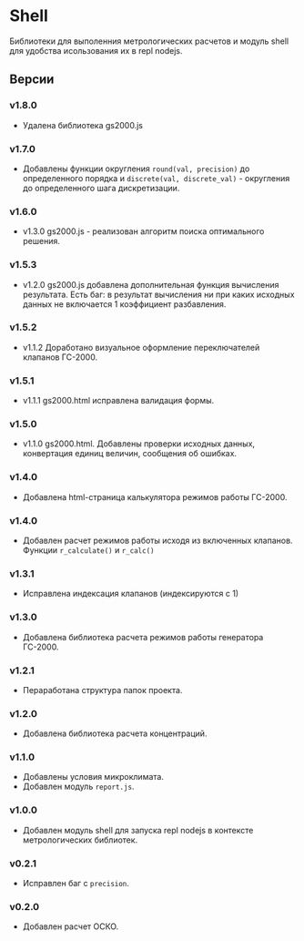 # Shell 
Библиотеки для выполенния метрологических расчетов и модуль shell
для удобства исользования их в repl nodejs.

## Версии

### v1.8.0
* Удалена библиотека gs2000.js

### v1.7.0
* Добавлены функции округления `round(val, precision)` до определенного порядка и 
`discrete(val, discrete_val)` - округления до определенного шага дискретизации.

### v1.6.0
* v1.3.0 gs2000.js - реализован алгоритм поиска оптимального решения.

### v1.5.3
* v1.2.0 gs2000.js добавлена дополнительная функция вычисления результата. Есть
баг: в результат вычисления ни при каких исходных данных не включается 1 коэффициент
разбавления.

### v1.5.2
* v1.1.2 Доработано визуальное оформление переключателей клапанов ГС-2000.
### v1.5.1
* v1.1.1 gs2000.html исправлена валидация формы.

### v1.5.0
* v1.1.0 gs2000.html. Добавлены проверки исходных данных, конвертация единиц
величин, сообщения об ошибках.

### v1.4.0
* Добавлена html-страница калькулятора режимов работы ГС-2000.

### v1.4.0
* Добавлен расчет режимов работы исходя из включенных клапанов.
Функции `r_calculate()` и `r_calc()`

### v1.3.1
* Исправлена индексация клапанов (индексируются с 1)

### v1.3.0
* Добавлена библиотека расчета режимов работы генератора ГС-2000.

### v1.2.1
* Пераработана структура папок проекта.

### v1.2.0
* Добавлена библиотека расчета концентраций.

### v1.1.0
* Добавлены условия микроклимата.
* Добавлен модуль `report.js`.

### v1.0.0
* Добавлен модуль shell для запуска repl nodejs в контексте метрологических 
библиотек.

### v0.2.1
* Исправлен баг с `precision`.

### v0.2.0
* Добавлен расчет ОСКО.
